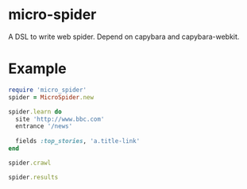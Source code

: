 # micro-spider

A DSL to write web spider. Depend on capybara and capybara-webkit.

# Example

```ruby
require 'micro_spider'
spider = MicroSpider.new

spider.learn do
  site 'http://www.bbc.com'
  entrance '/news'
  
  fields :top_stories, 'a.title-link'
end

spider.crawl

spider.results

```



